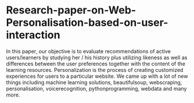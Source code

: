 # Research-paper-on-Web-Personalisation-based-on-user-interaction
In this paper, our objective is to evaluate recommendations of active users/learners by studying her / his history plus utilizing likeness as well as differences between the user preferences together with the content of the learning resources. Personalization is the process of creating customized experiences for users to a particular website. We came up with a lot of new things including machine learning solutions, beautifulsoup, webscraping, personalisation, voicerecognition, pythonprogramming, webdata and many more.
